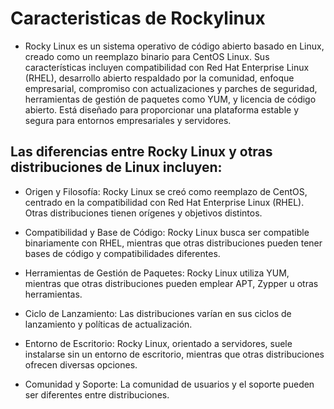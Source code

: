 # Caracteristicas de Rockylinux

- Rocky Linux es un sistema operativo de código abierto basado en Linux, creado como un reemplazo binario para CentOS Linux. Sus características incluyen compatibilidad con Red Hat Enterprise Linux (RHEL), desarrollo abierto respaldado por la comunidad, enfoque empresarial, compromiso con actualizaciones y parches de seguridad, herramientas de gestión de paquetes como YUM, y licencia de código abierto. Está diseñado para proporcionar una plataforma estable y segura para entornos empresariales y servidores.

## Las diferencias entre Rocky Linux y otras distribuciones de Linux incluyen:

- Origen y Filosofía: Rocky Linux se creó como reemplazo de CentOS, centrado en la compatibilidad con Red Hat Enterprise Linux (RHEL). Otras distribuciones tienen orígenes y objetivos distintos.

- Compatibilidad y Base de Código: Rocky Linux busca ser compatible binariamente con RHEL, mientras que otras distribuciones pueden tener bases de código y compatibilidades diferentes.

- Herramientas de Gestión de Paquetes: Rocky Linux utiliza YUM, mientras que otras distribuciones pueden emplear APT, Zypper u otras herramientas.

- Ciclo de Lanzamiento: Las distribuciones varían en sus ciclos de lanzamiento y políticas de actualización.

- Entorno de Escritorio: Rocky Linux, orientado a servidores, suele instalarse sin un entorno de escritorio, mientras que otras distribuciones ofrecen diversas opciones.

- Comunidad y Soporte: La comunidad de usuarios y el soporte pueden ser diferentes entre distribuciones.
